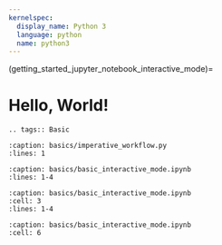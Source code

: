 ```yaml
---
kernelspec:
  display_name: Python 3
  language: python
  name: python3
---
```


(getting_started_jupyter_notebook_interactive_mode)=

# Hello, World!

```{eval-rst}
.. tags:: Basic
```

```{rli} https://raw.githubusercontent.com/flyteorg/flytesnacks/69dbe4840031a85d79d9ded25f80397c6834752d/examples/basics/basics/imperative_workflow.py
:caption: basics/imperative_workflow.py
:lines: 1
```

```{rli} https://raw.githubusercontent.com/Mecoli1219/flytesnacks/85966d139a9a3ccdf3323124563960fdd5f5844a/examples/basics/basics/basic_interactive_mode.ipynb
:caption: basics/basic_interactive_mode.ipynb
:lines: 1-4
```

```{nb-rli} https://raw.githubusercontent.com/Mecoli1219/flytesnacks/85966d139a9a3ccdf3323124563960fdd5f5844a/examples/basics/basics/basic_interactive_mode.ipynb
:caption: basics/basic_interactive_mode.ipynb
:cell: 3
:lines: 1-4
```

```{nb-rli} https://raw.githubusercontent.com/Mecoli1219/flytesnacks/85966d139a9a3ccdf3323124563960fdd5f5844a/examples/basics/basics/basic_interactive_mode.ipynb
:caption: basics/basic_interactive_mode.ipynb
:cell: 6
```
